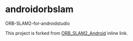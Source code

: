 # androidorbslam
ORB-SLAM2-for-androidstudio

This project is forked from [ORB_SLAM2_Android](https://github.com/FangGet/ORB_SLAM2_Android/ "Title") inline link.                                                                                                                                                                                                                                                        
